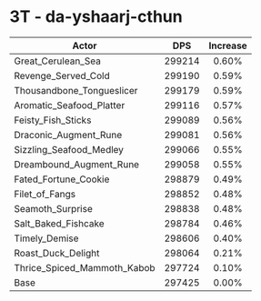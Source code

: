 # 3T - da-yshaarj-cthun
| Actor | DPS | Increase |
|---|:---:|:---:|
|Great_Cerulean_Sea|299214|0.60%|
|Revenge_Served_Cold|299190|0.59%|
|Thousandbone_Tongueslicer|299179|0.59%|
|Aromatic_Seafood_Platter|299116|0.57%|
|Feisty_Fish_Sticks|299089|0.56%|
|Draconic_Augment_Rune|299081|0.56%|
|Sizzling_Seafood_Medley|299066|0.55%|
|Dreambound_Augment_Rune|299058|0.55%|
|Fated_Fortune_Cookie|298879|0.49%|
|Filet_of_Fangs|298852|0.48%|
|Seamoth_Surprise|298838|0.48%|
|Salt_Baked_Fishcake|298784|0.46%|
|Timely_Demise|298606|0.40%|
|Roast_Duck_Delight|298064|0.21%|
|Thrice_Spiced_Mammoth_Kabob|297724|0.10%|
|Base|297425|0.00%|

